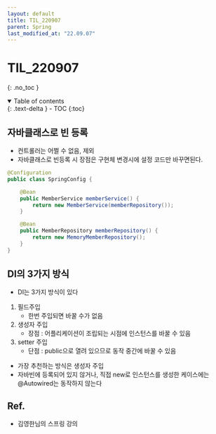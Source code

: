 ```yaml
---
layout: default
title: TIL_220907
parent: Spring
last_modified_at: "22.09.07"
---
```


# TIL_220907
{: .no_toc }

<details open markdown="block">
  <summary>
    Table of contents
  </summary>
  {: .text-delta }
- TOC
{:toc}
</details>

## 자바클래스로 빈 등록 
- 컨트롤러는 어쩔 수 없음, 제외
- 자바클래스로 빈등록 시 장점은 구현체 변경시에 설정 코드만 바꾸면된다.

```java
@Configuration
public class SpringConfig {

    @Bean
    public MemberService memberService() {
        return new MemberService(memberRepository());
    }

    @Bean
    public MemberRepository memberRepository() {
        return new MemoryMemberRepository();
    }
}
```

## DI의 3가지 방식 
- DI는 3가지 방식이 있다
1. 필드주입 
    - 한번 주입되면 바꿀 수가 없음
2. 생성자 주입 
    - 장점 : 어플리케이션이 조립되는 시점에 인스턴스를 바꿀 수 있음
3. setter 주입 
    - 단점 : public으로 열려 있으므로 동작 중간에 바꿀 수 있음
- 가장 추천하는 방식은 생성자 주입
- 자바빈에 등록되어 있지 않거나, 직접 new로 인스턴스를 생성한 케이스에는 @Autowired는 동작하지 않는다


## Ref.
- <a>김영한님의 스프링 강의</a>
